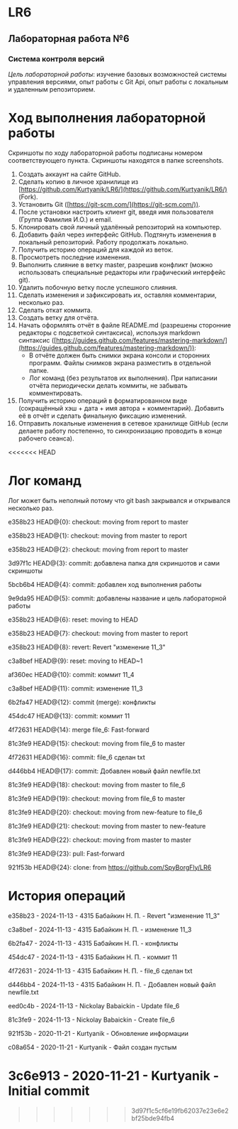 # LR6
## __Лабораторная работа №6__
### __Система контроля версий__
_Цель лабораторной работы_: изучение базовых возможностей системы управления версиями, опыт работы с Git Api, опыт работы с локальным и удаленным репозиторием.

# Ход выполнения лабораторной работы
Скриншоты по ходу лабораторной работы подписаны номером соответствующего пункта. Скриншоты находятся в папке screenshots.
1. Создать аккаунт на сайте GitHub.
2. Сделать копию в личное хранилище из [https://github.com/Kurtyanik/LR6/](https://github.com/Kurtyanik/LR6/) (Fork).
3. Установить Git ([https://git-scm.com/](https://git-scm.com/)).
4. После установки настроить клиент git, введя имя пользователя (Группа Фамилия И.О.) и email.
5. Клонировать свой личный удалённый репозиторий на компьютер.
6. Добавить файл через интерфейс GitHub. Подтянуть изменения в локальный репозиторий. Работу продолжать локально.
7. Получить историю операций для каждой из веток.
8. Просмотреть последние изменения.
9. Выполнить слияние в ветку master, разрешив конфликт (можно использовать специальные редакторы или графический интерфейс git).
10. Удалить побочную ветку после успешного слияния.
11. Сделать изменения и зафиксировать их, оставляя комментарии, несколько раз.
12. Сделать откат коммита.
13. Создать ветку для отчёта.
14. Начать оформлять отчёт в файле README.md (разрешены сторонние редакторы с подсветкой синтаксиса), используя markdown синтаксис ([https://guides.github.com/features/mastering-markdown/](https://guides.github.com/features/mastering-markdown/)):
    - В отчёте должен быть снимки экрана консоли и сторонних программ. Файлы снимков экрана разместить в отдельной папке.
    - Лог команд (без результатов их выполнения). При написании отчёта периодически делать коммиты, не забывать комментировать.
15. Получить историю операций в форматированном виде (сокращённый хэш + дата + имя автора + комментарий). Добавить её в отчёт и сделать финальную фиксацию изменений.
16. Отправить локальные изменения в сетевое хранилище GitHub (если делаете работу постепенно, то синхронизацию проводить в конце рабочего сеанса).

<<<<<<< HEAD
# Лог команд
Лог может быть неполный потому что git bash закрывался и открывался несколько раз. 

e358b23 HEAD@{0}: checkout: moving from report to master

e358b23 HEAD@{1}: checkout: moving from master to report

e358b23 HEAD@{2}: checkout: moving from report to master

3d97f1c HEAD@{3}: commit: добавлена папка для скриншотов и сами скриншоты

5bcb6b4 HEAD@{4}: commit: добавлен ход выполнения работы

9e9da95 HEAD@{5}: commit: добавлены название и цель лабораторной работы

e358b23 HEAD@{6}: reset: moving to HEAD

e358b23 HEAD@{7}: checkout: moving from master to report

e358b23 HEAD@{8}: revert: Revert "изменение 11_3"

c3a8bef HEAD@{9}: reset: moving to HEAD~1

af360ec HEAD@{10}: commit: коммит 11_4

c3a8bef HEAD@{11}: commit: изменение 11_3

6b2fa47 HEAD@{12}: commit (merge): конфликты

454dc47 HEAD@{13}: commit: коммит 11

4f72631 HEAD@{14}: merge file_6: Fast-forward

81c3fe9 HEAD@{15}: checkout: moving from file_6 to master

4f72631 HEAD@{16}: commit: file_6 сделан txt

d446bb4 HEAD@{17}: commit: Добавлен новый файл newfile.txt

81c3fe9 HEAD@{18}: checkout: moving from master to file_6

81c3fe9 HEAD@{19}: checkout: moving from file_6 to master

81c3fe9 HEAD@{20}: checkout: moving from new-feature to file_6

81c3fe9 HEAD@{21}: checkout: moving from master to new-feature

81c3fe9 HEAD@{22}: checkout: moving from master to master

81c3fe9 HEAD@{23}: pull: Fast-forward

921f53b HEAD@{24}: clone: from https://github.com/SpyBorgFly/LR6


# История операций

e358b23 - 2024-11-13 - 4315 Бабайкин Н.  П. - Revert "изменение 11_3"

c3a8bef - 2024-11-13 - 4315 Бабайкин Н.  П. - изменение 11_3

6b2fa47 - 2024-11-13 - 4315 Бабайкин Н.  П. - конфликты

454dc47 - 2024-11-13 - 4315 Бабайкин Н.  П. - коммит 11

4f72631 - 2024-11-13 - 4315 Бабайкин Н.  П. - file_6 сделан txt

d446bb4 - 2024-11-13 - 4315 Бабайкин Н.  П. - Добавлен новый файл newfile.txt

eed0c4b - 2024-11-13 - Nickolay Babaickin - Update file_6

81c3fe9 - 2024-11-13 - Nickolay Babaickin - Create file_6

921f53b - 2020-11-21 - Kurtyanik - Обновление информации

c08a654 - 2020-11-21 - Kurtyanik - Файл создан пустым

3c6e913 - 2020-11-21 - Kurtyanik - Initial commit
=======
>>>>>>> 3d97f1c5cf6e19fb62037e23e6e2bf25bde94fb4

